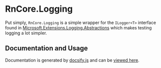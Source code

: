 # RnCore.Logging

Put simply, `RnCore.Logging` is a simple wrapper for the `ILogger<T>` interface found in [Microsoft.Extensions.Logging.Abstractions](https://www.nuget.org/packages/Microsoft.Extensions.Logging.Abstractions) which makes testing logging a lot simpler.

## Documentation and Usage

Documentation is generated by [docsify.js](https://docsify.js.org/#/) and can be [viewed here](http://www.richardn.ca/RnCore.Logging/#/).
